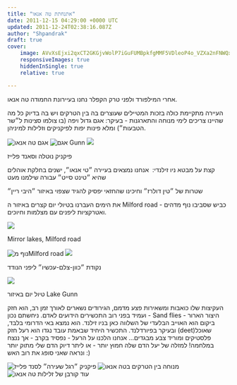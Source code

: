 ```yaml
---
title: "אתנחתת טה אנאו"
date: 2011-12-15 04:29:00 +0000 UTC
updated: 2011-12-24T02:38:16.087Z
author: "Shpandrak"
draft: true
cover:
    image: AVvXsEjxi2qxCT2GKGjvWolP7iGuFUMBpkfgMMF5VDleoP4o_VZXa2nFNWQx5WScFjLGhgBW0M2ZwvRiFo7LILdH23DETGJM9Zd3V0GilYSo3DWlbmDSBVCWl1gW4gTGhSo-uQExjhhTKLL8zfFn.jpg
    responsiveImages: true
    hiddenInSingle: true
    relative: true

---
```


אחרי המילפורד ולפני טרק הקפלר נחנו בעיירונת החמודה טה אנאו.

העיירה מתקיימת כולה בזכות המטיילים שעוצרים בה בין הטרקים ויש בה בדיוק כל מה שהיינו צריכים לימי מנוחה והתארגנות - בעיקר: אגם גדול ויפה (בו צולמו סצינות ל״שר הטבעות״) ומלא פינות יפות לפיקניקים וזלילות למיניהן.

![](AVvXsEhGUYV-X7HuRkyVh5pYKDt2c77kC4-JtRWZFnrhy6tPHMC4pAX6v31kD9AvZan3SCbVXruTgSL7TO0DgATkUTqBdkpxLh6JKABmoHbK5-0xKy47Or4B6qmuxkz4PaEvhyiRPAGgnRC4FEJ-.jpg "אגם טה אנאו")
![](AVvXsEjxi2qxCT2GKGjvWolP7iGuFUMBpkfgMMF5VDleoP4o_VZXa2nFNWQx5WScFjLGhgBW0M2ZwvRiFo7LILdH23DETGJM9Zd3V0GilYSo3DWlbmDSBVCWl1gW4gTGhSo-uQExjhhTKLL8zfFn.jpg "אגם Gunn")
![](AVvXsEjTU-sOQHnwwSqr3wPXDQMYDvANmVFqlnvB4C3YH01vEDC2G5BierCapr9f6t-JKk5gZadKmw0AQs3cFCxBRqPfLucAtdwy2vFCAPCPgOL6cSWuZ6UOkWzK0VqJz6Jbajei3LZAiVHIZfcv.jpg)

פיקניק נוטלה וסאנד פלייז

קצת על מבטא ניו זילנדי:  אנחנו נמצאים בעיירה ״טי אנאו״, ישנים בחלקת אוהלים שהיא ״טינט סייט״ עבורה שילמנו מעט 

שטרות של ״טין דולרז״ וחיכינו שהחזאי יפסיק להגיד שצפוי באיזור ״היבי ריין״

את הימים העברנו בטיולי יום קצרים באיזור ה Milford road - כביש שסביבו נוף מדהים ואטרקציות ליפנים עם מצלמות וחיוכים.

![](AVvXsEiUSYYW2aZPSPJkMzGjAPfV1UX-5PG58-q7JO1oQJh52bsAwJMKsUuSH4r3MnAVf6oVqUua5xMwUOT15BqlJzJIoPULeBDR6MfTU0PFoYShk1_3Bx4xp8tDVKEQ7GWZQGtRs05lvcM9JaE5.jpg)

Mirror lakes, Milford road

![](AVvXsEi482LCyvpIlP0hG51dAr5EkT8mFYopsuMLGPQx7PEBeXwS9LFAy1c1EIEV8Pbpl_PUBbTdK8szNj0eWCwk8lrO_qtp-rVjRzR1b3KAkGMC1aXazHmq6k5-XzjxYyqLbfckRj2nBL4M4QTu.jpg "נוף מMilford road")
![](AVvXsEgHikW4rWdSI9skGrJh6jRCTIy1D6ACcoSra5S1JNVAGEeBHTOP4u1zSXHUApd0Sr6DEnyuEmcLk4PVT4msTaKWO5FMUlDuAQTvgEQs849I5kD0UjRweJ_Mn9YP7tYQ2SFdCt5JE2GZQK3-.jpg)

נקודת ״כוון-צלם-עכשיו״ ליפני הנודד

![](AVvXsEjnlGxVqIuNWYCPCGw-ApDBZXBRVGOkjhtQFxr3ScPnnds4d4pxnQtXz1YKB_mDsQUSMzNVYEcdv2dwPcthiWQV-czClgyRv9JSul3J-3B3EmGokI7m6pj1z_xzQwvFe6TNEnFxhUshm-kI.jpg)

טיול יום באיזור Lake Gunn

העקיצות שלו כואבות ומשאירות פצע מדמם, הגירודים נשארים לאורך זמן רב, הוא חזק ועמיד בפני רוב התכשירים הידועים לאדם. ניחשתם נכון - Sand flies - היצור הארור ביקום הוא האוייב הבלעדי של השלווה כאן בניו זילנד. הוא נמצא באי הדרומי בלבד, ובעיקר בפיורדלנד. התכשיר היחיד שבאמת עובד נגדו הוא רעל חזק (deet)שאוכל פלסטיקים ומוריד צבע מבגדים... אנחנו הלכנו על הרעל - נפסיד בקרב - אך ננצח במלחמה! למזלה של יעל הדם שלה חמוץ יותר - או ליתר דיוק הדם שלי מתוק יותר ונראה שאני סופג את רוב האש :)

![](AVvXsEhw81vIXIGs0BidgUKQxaxNig7CUiCYb9SGGOFiwU-srFRTY527eAmUCVPukfM2U3V0zAuAwJR5Rp9dz1nueulRoWG5JQ3UQNNeR4DKFXe9u-tbWw1CQfqfS6GaJ2i4rmpHJM_45mQrqttT.jpg "פיקניק ״רגל שעירה״ לסנד פלייז")
![](AVvXsEgAQWgsX1y2hNr8z5LnXMrRQW-pvVCTy15_RHULjTWHLQ_lz7jQLKwPw_ZxclnLOecf3Gps-QzTL9Z7TeMRWGx5y8cHrUdEkLSUIy85ZUEav5ksgRUkIu_vCsZ84TP9-bfDk2vcmLcT4Nnc.jpg "מנוחה בין הטרקים בטה אנאו")
![](AVvXsEjTqXv6JqqEadmTV8gLWunzMWviGYpPD_aWrvHE0t2SWMIufROo73TYjtaRCch6gY2umqXmGEgkIq89Clgs1n-Y1riyWBHfi5I2WdeaQ6a5WBiIO-s4_lW-9sHDo0pAKEaG9hKt_SzmoxzS.jpg "עוד קורבן של זלילות טה אנאו")
